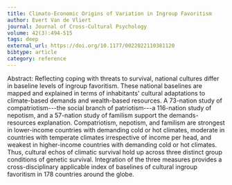 ```yaml
---
title: Climato-Economic Origins of Variation in Ingroup Favoritism
author: Evert Van de Vliert
journal: Journal of Cross-Cultural Psychology
volume: 42(3):494-515
tags: deep
external_url: https://doi.org/10.1177/0022022110381120
bibtype: article
category: reference
---
```

Abstract:  Reflecting coping with threats to survival, national cultures differ in baseline levels of ingroup favoritism. These national baselines are mapped and explained in terms of inhabitants' cultural adaptations to climate-based demands and wealth-based resources. A 73-nation study of compatriotism---the social branch of patriotism---a 116-nation study of nepotism, and a 57-nation study of familism support the demands-resources explanation. Compatriotism, nepotism, and familism are strongest in lower-income countries with demanding cold or hot climates, moderate in countries with temperate climates irrespective of income per head, and weakest in higher-income countries with demanding cold or hot climates. Thus, cultural echos of climatic survival hold up across three distinct group conditions of genetic survival. Integration of the three measures provides a cross-disciplinary applicable index of baselines of cultural ingroup favoritism in 178 countries around the globe. 
